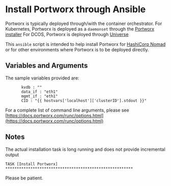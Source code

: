 # Install Portworx through Ansible

Portworx is typically deployed through/with the container orchestrator.
For Kubernetes, Portworx is deployed as a `daemonset` through the 
[Portworx installer](https://install.portworx.com/)
For DCOS, Portworx is deployed through [Universe](https://docs.portworx.com/scheduler/mesosphere-dcos/install.html)

This `ansible` script is intended to help install Portworx
for [HashiCorp Nomad](https://www.nomadproject.io/)
or for other environments where Portworx is to be deployed directly.

## Variables and Arguments

The sample variables provided are:
```
       kvdb : ""
       data_if : "eth1"
       mgmt_if : "eth1"
       CID : "{{ hostvars['localhost']['clusterID'].stdout }}"
```

For a complete list of command line arguments, please see [https://docs.portworx.com/runc/options.html](https://docs.portworx.com/runc/options.html)

## Notes

The actual installation task is long running and does not provide incremental output

```
TASK [Install Portworx] ********************************************************
```

Please be patient.
